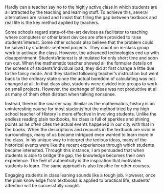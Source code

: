 Hardly can a teacher say no to the highly active class in which students are all attracted by the teaching and learning stuff. To achieve this, several alternatives are raised and I insist that filling the gap between textbook and real life is the key method applied by teachers. 

Some schools regard state-of-the-art devices as facilitator to teaching where computers or other latest devices are often provided to raise students’interest. Some other schools also believe that the problem could be solved by students-centered projects. They count on in-class group work to activate the class.  However, the advanced technologies end up with disappointment. Students’interest is stimulated for only short time and soon run out. When the mathematic teacher showed all the formular details on the screens of students’individual ipad, they did at first change a little due to the fancy mode. And they started following teacher’s instruction but went back to the ordinary state since the actual boredom of calculating was not changed at all. In that class also, students were divided into groups to work on small projects. However, the exchange of ideas was not productive at all as many of them often distract when talking nonsense.

Instead, there is the smarter way. Similar as the mathematics, history is an uninteresting course for most students but the method tried by my high school teacher of History is more effective in involving students. Unlike the endless reading plain textbooks, his class is full of sparkles and shining points as he often cites the actual events happened in our city with that in the books. When the descriptions and recounts in the textbook are vivid in surroundings, many of us became intrigued even wanted to learn more in the class. In his unique way to interpret the tedious ideas, many of the historical events were like the recent experiences through which students became interested. Through this instance, I am persuaded that when students is able to bridge the gap,  the knowledge becomes their own experience. The feel of authenticity is the inspiration that motivates students to learn. The same approach is also feasible for other courses. 

Engaging students in class leaning sounds like a tough job. However, once the plain knowledge from textbooks is applied to practical life, students’ attention will be successfully caught. 
